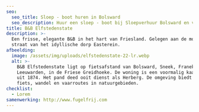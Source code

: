 ```yaml
---
seo:
  seo_title: Sloep - boot huren in Bolsward
  seo_description: Huur een sloep - boot bij Sloepverhuur Bolsward en vaar langs de camping.
title: B&B Elfstedenstate
description: >-
  Een frisse, elegante B&B in het hart van Friesland. Gelegen aan de mooiste
  straat van het idyllische dorp Easterein. 
afbeelding:
  image: /assets/img/uploads/elfstedenstate-22-lr.webp
  alt: >-
    B&B Elfstedenstate ligt op fietsafstand van Bolsward, Sneek, Franeker en
    Leeuwarden, in de Friese Greidhoeke. De woning is een voormalig kaaspakhuis
    uit 1874. Het pand deed ooit dienst als Herberg. De omgeving biedt prachtige
    fiets, wandel en vaarroutes in natuurgebieden. 
checklist:
  - Lorem
samenwerking: http://www.fugelfrij.com
---
```

